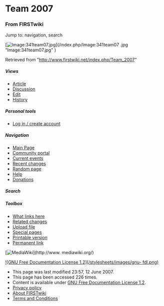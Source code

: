 # Team 2007

### From FIRSTwiki

Jump to: navigation, search

[![Image:341team07.jpg](/media/4/46/341team07.jpg)](/index.php/Image:341team07
.jpg "Image:341team07.jpg" )

Retrieved from "<http://www.firstwiki.net/index.php/Team_2007>"

##### Views

  * [Article](/index.php/Team_2007)
  * [Discussion](/index.php/Talk:Team_2007)
  * [Edit](/index.php?title=Team_2007&action=edit)
  * [History](/index.php?title=Team_2007&action=history)

##### Personal tools

  * [Log in / create account](/index.php?title=Special:Userlogin&returnto=Team_2007)

[](/index.php/Main_Page "Main Page" )

##### Navigation

  * [Main Page](/index.php/Main_Page)
  * [Community portal](/index.php/FIRSTwiki:Community_portal)
  * [Current events](/index.php/Current_events)
  * [Recent changes](/index.php/Special:Recentchanges)
  * [Random page](/index.php/Special:Random)
  * [Help](/index.php/Help:Contents)
  * [Donations](/index.php/FIRSTwiki:Site_support)

##### Search



##### Toolbox

  * [What links here](/index.php/Special:Whatlinkshere/Team_2007)
  * [Related changes](/index.php/Special:Recentchangeslinked/Team_2007)
  * [Upload file](/index.php/Special:Upload)
  * [Special pages](/index.php/Special:Specialpages)
  * [Printable version](/index.php?title=Team_2007&printable=yes)
  * [Permanent link](/index.php?title=Team_2007&oldid=61302)

[![MediaWiki](/skins/common/images/poweredby_mediawiki_88x31.png)](http://www.
mediawiki.org/)

[![GNU Free Documentation License 1.2](/stylesheets/images/gnu-
fdl.png)](http://www.gnu.org/copyleft/fdl.html)

  * This page was last modified 23:57, 12 June 2007.
  * This page has been accessed 226 times.
  * Content is available under [GNU Free Documentation License 1.2](http://www.gnu.org/copyleft/fdl.html "http://www.gnu.org/copyleft/fdl.html" ).
  * [Privacy policy](/index.php/FIRSTwiki:Privacy_policy "FIRSTwiki:Privacy policy" )
  * [About FIRSTwiki](/index.php/FIRSTwiki:About "FIRSTwiki:About" )
  * [Terms and Conditions](/index.php/FIRSTwiki:Terms_and_conditions "FIRSTwiki:Terms and conditions" )

